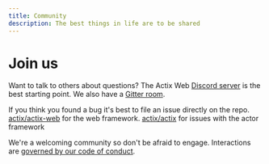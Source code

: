 ```yaml
---
title: Community
description: The best things in life are to be shared
---
```


# Join us

Want to talk to others about questions? The Actix Web [Discord server](https://discord.gg/NWpN5mmg3x)
is the best starting point. We also have a [Gitter room](https://gitter.im/actix/actix-web).

If you think you found a bug it's best to file an issue directly on the repo.
[actix/actix-web](https://github.com/actix/actix-web) for the web framework.
[actix/actix](https://github.com/actix/actix) for issues with the actor framework

We're a welcoming community so don't be afraid to engage. Interactions are
[governed by our code of conduct](coc/).
